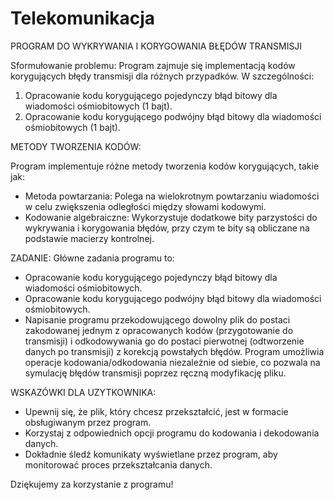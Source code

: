 # Telekomunikacja
PROGRAM DO WYKRYWANIA I KORYGOWANIA BŁĘDÓW TRANSMISJI

Sformułowanie problemu:
Program zajmuje się implementacją kodów korygujących błędy transmisji dla różnych przypadków. W szczególności:

1. Opracowanie kodu korygującego pojedynczy błąd bitowy dla wiadomości ośmiobitowych (1 bajt).
2. Opracowanie kodu korygującego podwójny błąd bitowy dla wiadomości ośmiobitowych (1 bajt).

METODY TWORZENIA KODÓW:

Program implementuje różne metody tworzenia kodów korygujących, takie jak:

- Metoda powtarzania: Polega na wielokrotnym powtarzaniu wiadomości w celu zwiększenia odległości między słowami kodowymi.
- Kodowanie algebraiczne: Wykorzystuje dodatkowe bity parzystości do wykrywania i korygowania błędów, przy czym te bity są obliczane na 
  podstawie macierzy kontrolnej.
  
ZADANIE:
Główne zadania programu to:

- Opracowanie kodu korygującego pojedynczy błąd bitowy dla wiadomości ośmiobitowych.
- Opracowanie kodu korygującego podwójny błąd bitowy dla wiadomości ośmiobitowych.
- Napisanie programu przekodowującego dowolny plik do postaci zakodowanej jednym z opracowanych kodów (przygotowanie do transmisji) i odkodowywania go do postaci pierwotnej (odtworzenie danych po transmisji) z korekcją powstałych błędów. Program umożliwia operacje kodowania/odkodowania niezależnie od siebie, co pozwala na symulację błędów transmisji poprzez ręczną modyfikację pliku.

WSKAZÓWKI DLA UZYTKOWNIKA:

   - Upewnij się, że plik, który chcesz przekształcić, jest w formacie obsługiwanym przez program.
   - Korzystaj z odpowiednich opcji programu do kodowania i dekodowania danych.
   - Dokładnie śledź komunikaty wyświetlane przez program, aby monitorować proces przekształcania danych.
   
  Dziękujemy za korzystanie z programu!



















